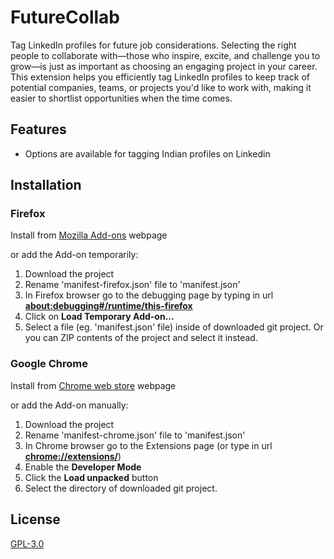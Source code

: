 # FutureCollab

Tag LinkedIn profiles for future job considerations. Selecting the right people to collaborate with—those who inspire, excite, and challenge you to grow—is just as important as choosing an engaging project in your career. This extension helps you efficiently tag LinkedIn profiles to keep track of potential companies, teams, or projects you'd like to work with, making it easier to shortlist opportunities when the time comes.

## Features

- Options are available for tagging Indian profiles on Linkedin

## Installation

### Firefox 

Install from [Mozilla Add-ons](https://addons.mozilla.org/en-US/firefox/addon/FutureCollab/) webpage

or add the Add-on temporarily:
1. Download the project
2. Rename 'manifest-firefox.json' file to 'manifest.json'
3. In Firefox browser go to the debugging page by typing in url <b>[about:debugging#/runtime/this-firefox](about:debugging#/runtime/this-firefox)</b>
4. Click on <b>Load Temporary Add-on...</b>
5. Select a file (eg. 'manifest.json' file) inside of downloaded git project. Or you can ZIP contents of the project and select it instead.

### Google Chrome

Install from [Chrome web store](https://chrome.google.com/webstore/detail/FutureCollab/) webpage

or add the Add-on manually:
1. Download the project
2. Rename 'manifest-chrome.json' file to 'manifest.json'
3. In Chrome browser go to the Extensions page (or type in url <b>[chrome://extensions/](chrome://extensions/)</b>)
4. Enable the <b>Developer Mode</b>
5. Click the <b>Load unpacked</b> button
6. Select the directory of downloaded git project.

## License

[GPL-3.0](https://github.com/Risk333/FutureCollab/blob/main/LICENSE.md)
